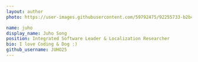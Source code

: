 ```yaml
---
layout: author
photo: https://user-images.githubusercontent.com/59792475/92255733-b2b45f00-ef0d-11ea-8fe6-a8d78a870741.png

name: juho
display_name: Juho Song
position: Integrated Software Leader & Localization Researcher
bio: I love Coding & Dog :)
github_username: JUHO25
---
```

